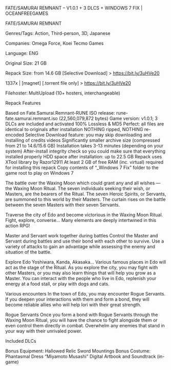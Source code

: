FATE/SAMURAI REMNANT – V1.0.1 + 3 DLCS + WINDOWS 7 FIX | OCEANFREEGAMES

 FATE/SAMURAI REMNANT


Genres/Tags: Action, Third-person, 3D, Japanese

Companies: Omega Force, Koei Tecmo Games

Language: ENG

Original Size: 21 GB

Repack Size: from 14.6 GB [Selective Download] > https://bit.ly/3uHVe20



1337x | [magnet] [.torrent file only] > https://bit.ly/3uHVe20



Filehoster: MultiUpload (10+ hosters, interchangeable) 

Repack Features

Based on Fate.Samurai.Remnant-RUNE ISO release: rune-fate.samurai.remnant.iso (22,560,079,872 bytes)
Game version: v1.0.1; 3 DLCs are included and activated
100% Lossless & MD5 Perfect: all files are identical to originals after installation
NOTHING ripped, NOTHING re-encoded
Selective Download feature: you may skip downloading and installing of credits videos
Significantly smaller archive size (compressed from 21 to 14.6/15.6 GB)
Installation takes 3-13 minutes (depending on your system)
After-install integrity check so you could make sure that everything installed properly
HDD space after installation: up to 22.5 GB
Repack uses XTool library by Razor12911
At least 2 GB of free RAM (inc. virtual) required for installing this repack
Copy contents of “_Windows 7 Fix” folder to the game root to play on Windows 7

The battle over the Waxing Moon which could grant any and all wishes — the Waxing Moon Ritual. The seven individuals seeking their wish, or Masters, are the bearers of the Ritual. The seven Heroic Spirits, or Servants, are summoned to this world by their Masters. The curtain rises on the battle between the seven Masters with their seven Servants.

Traverse the city of Edo and become victorious in the Waxing Moon Ritual. Fight, explore, converse… Many elements are deeply intertwined in this action RPG!

Master and Servant work together during battles
Control the Master and Servant during battles and use their bond with each other to survive. Use a variety of attacks to gain an advantage while assessing the enemy and situation of the battle.

Explore Edo
Yoshiwara, Kanda, Akasaka… Various famous places in Edo will act as the stage of the Ritual. As you explore the city, you may fight with other Masters, or you may also learn things that will help you grow as a Master. You can interact with the people who live in Edo, replenish your energy at a food stall, or play with dogs and cats.

Various encounters
In the town of Edo, you may encounter Rogue Servants. If you deepen your interactions with them and form a bond, they will become reliable allies who will help Iori with their great strength.

Rogue Servants
Once you form a bond with Rogue Servants through the Waxing Moon Ritual, you will have the chance to fight alongside them or even control them directly in combat. Overwhelm any enemies that stand in your way with their unrivaled power.

Included DLCs

Bonus Equipment: Hallowed Relic Sword Mountings
Bonus Costume: Phantasmal Dress “Miyamoto Musashi”
Digital Artbook and Soundtrack (in-game)
